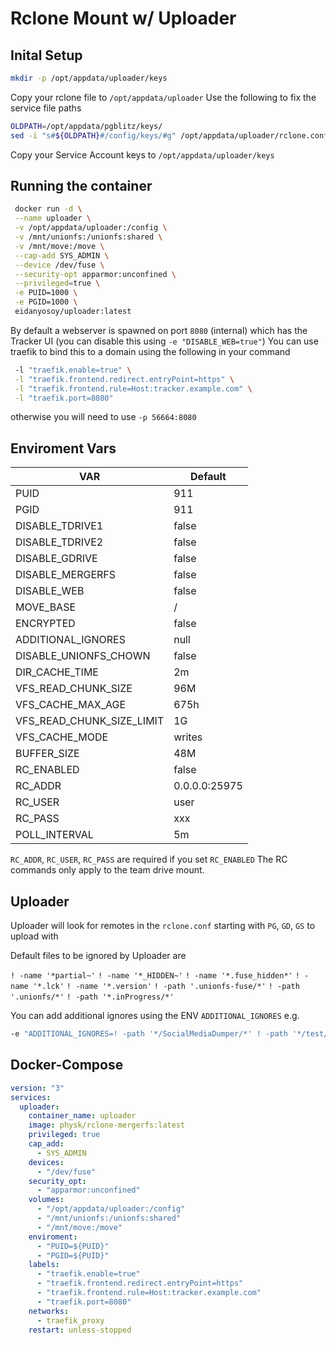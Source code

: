 # Rclone Mount w/ Uploader

## Inital Setup

```sh
mkdir -p /opt/appdata/uploader/keys
```

Copy your rclone file to ``/opt/appdata/uploader``
Use the following to fix the service file paths

```sh
OLDPATH=/opt/appdata/pgblitz/keys/
sed -i "s#${OLDPATH}#/config/keys/#g" /opt/appdata/uploader/rclone.conf
```

Copy your Service Account keys to ``/opt/appdata/uploader/keys``

## Running the container

```sh
 docker run -d \
 --name uploader \
 -v /opt/appdata/uploader:/config \
 -v /mnt/unionfs:/unionfs:shared \
 -v /mnt/move:/move \
 --cap-add SYS_ADMIN \
 --device /dev/fuse \
 --security-opt apparmor:unconfined \
 --privileged=true \
 -e PUID=1000 \
 -e PGID=1000 \
 eidanyosoy/uploader:latest
```

By default a webserver is spawned on port ``8080`` (internal)
which has the Tracker UI (you can disable this using ``-e "DISABLE_WEB=true"``)
You can use traefik to bind this to a domain using the following in your command

```sh
 -l "traefik.enable=true" \
 -l "traefik.frontend.redirect.entryPoint=https" \
 -l "traefik.frontend.rule=Host:tracker.example.com" \
 -l "traefik.port=8080"
```

otherwise you will need to use ``-p 56664:8080``

## Enviroment Vars

| VAR | Default |
| ------ | ------ |
| PUID | 911 |
| PGID | 911 |
| DISABLE_TDRIVE1 | false |
| DISABLE_TDRIVE2 | false |
| DISABLE_GDRIVE | false |
| DISABLE_MERGERFS | false |
| DISABLE_WEB | false |
| MOVE_BASE | / |
| ENCRYPTED | false |
| ADDITIONAL_IGNORES | null |
| DISABLE_UNIONFS_CHOWN | false |
| DIR_CACHE_TIME | 2m |
| VFS_READ_CHUNK_SIZE | 96M |
| VFS_CACHE_MAX_AGE | 675h |
| VFS_READ_CHUNK_SIZE_LIMIT | 1G |
| VFS_CACHE_MODE | writes |
| BUFFER_SIZE | 48M |
| RC_ENABLED | false |
| RC_ADDR | 0.0.0.0:25975 |
| RC_USER | user |
| RC_PASS | xxx |
| POLL_INTERVAL | 5m |

``RC_ADDR``, ``RC_USER``, ``RC_PASS`` are required if you set ``RC_ENABLED``
The RC commands only apply to the team drive mount.

## Uploader

Uploader will look for remotes in the ``rclone.conf``
starting with ``PG``, ``GD``, ``GS`` to upload with

Default files to be ignored by Uploader are

``! -name '*partial~'``
``! -name '*_HIDDEN~'``
``! -name '*.fuse_hidden*'``
``! -name '*.lck'``
``! -name '*.version'``
``! -path '.unionfs-fuse/*'``
``! -path '.unionfs/*'``
``! -path '*.inProgress/*'``

You can add additional ignores using the ENV ``ADDITIONAL_IGNORES`` e.g.

```sh
-e "ADDITIONAL_IGNORES=! -path '*/SocialMediaDumper/*' ! -path '*/test/*'"
```

## Docker-Compose

```yaml
version: "3"
services:
  uploader:
    container_name: uploader
    image: physk/rclone-mergerfs:latest
    privileged: true
    cap_add:
      - SYS_ADMIN
    devices:
      - "/dev/fuse"
    security_opt:
      - "apparmor:unconfined"
    volumes:
      - "/opt/appdata/uploader:/config"
      - "/mnt/unionfs:/unionfs:shared"
      - "/mnt/move:/move"
    enviroment:
      - "PUID=${PUID}"
      - "PGID=${PUID}"
    labels:
      - "traefik.enable=true"
      - "traefik.frontend.redirect.entryPoint=https"
      - "traefik.frontend.rule=Host:tracker.example.com"
      - "traefik.port=8080"
    networks:
      - traefik_proxy
    restart: unless-stopped
```
